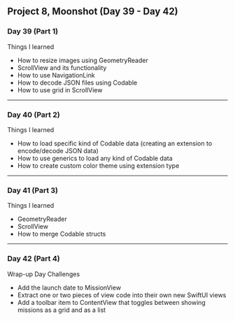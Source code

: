 ## Project 8, Moonshot (Day 39 - Day 42)

### Day 39 (Part 1) 
Things I learned 
- How to resize images using GeometryReader 
- ScrollView and its functionality 
- How to use NavigationLink 
- How to decode JSON files using Codable
- How to use grid in ScrollView
-----
### Day 40 (Part 2) 
Things I learned
- How to load specific kind of Codable data (creating an extension to encode/decode JSON data)
- How to use generics to load any kind of Codable data
- How to create custom color theme using extension type 
-----
### Day 41 (Part 3) 
Things I learned
- GeometryReader
- ScrollView
- How to merge Codable structs 
-----
### Day 42 (Part 4) 
Wrap-up Day Challenges 
- Add the launch date to MissionView
- Extract one or two pieces of view code into their own new SwiftUI views 
- Add a toolbar item to ContentView that toggles between showing missions as a grid and as a list 
